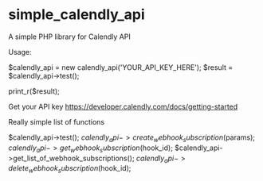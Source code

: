 # simple_calendly_api
A simple PHP library for Calendly API

Usage:

$calendly_api = new calendly_api('YOUR_API_KEY_HERE');
$result = $calendly_api->test();

print_r($result);


Get your API key
https://developer.calendly.com/docs/getting-started

Really simple list of functions

$calendly_api->test();
$calendly_api->create_webhook_subscription($params);
$calendly_api->get_webhook_subscription($hook_id);
$calendly_api->get_list_of_webhook_subscriptions();
$calendly_api->delete_webhook_subscription($hook_id);
